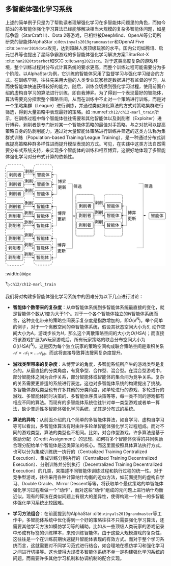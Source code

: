 ## 多智能体强化学习系统

上述的简单例子只是为了帮助读者理解强化学习在多智能体问题里的角色，而如今前沿的多智能体强化学习算法已经能够解决相当大规模的复杂多智能体问题，如星际争霸（StarCraft II）、Dota 2等游戏，已相继被DeepMind、OpenAI等公司所研究的智能体AlphaStar :cite:`vinyals2019grandmaster`和OpenAI Five :cite:`berner2019dota`攻克，达到超越人类顶级玩家的水平。国内公司如腾讯、启元世界等也提出了星际争霸游戏的多智能体强化学习解决方案TStarBot-X :cite:`han2020tstarbot`和SCC :cite:`wang2021scc`。对于这类高度复杂的游戏环境，整个训练过程对分布式计算系统的要求更高，而整个训练过程可能需要分为多个阶段。以AlphaStar为例，它训练的智能体采用了监督学习与强化学习结合的方式。在训练早期，往往先采用大量的人类专业玩家标定数据进行有监督的学习，从而使智能体快速获得较好的能力，随后，训练会切换到强化学习过程，使用前面介绍的虚构自学习的算法进行训练，即自我博弈。为了得到一个表现最好的智能体，算法需要充分探索整个策略空间，从而在训练中不止对一个策略进行训练，而是对一个策略集群（League）进行训练，并通过类似演化算法的方式对策略集群进行筛选，得到大量策略中表现最好的策略。如 :numref:`ch12/ch12-marl_train`所示，在训练过程中每个智能体往往需要和其他智能体以及剥削者（Exploiter）进行博弈，剥削者是专门针对某一个智能体策略的最佳对手策略，与之对抗可以提高策略自身的防剥削能力。通过对大量智能体策略进行训练并筛选的这类方法称为集群式训练（Population-based Training/League Training），是一种通过分布式训练提高策略种群多样性进而提升模型表现的方式。可见，在实践中这类方法自然需要分布式系统支持，来实现多个智能体的训练和相互博弈，这很好地体现了多智能体强化学习对分布式计算的依赖性。

![集群式多智能体强化学习训练示意图](../img/ch12/ch12-marl-train.png)

:width:`800px`

:label:`ch12/ch12-marl_train`

我们将对构建多智能体强化学习系统中的困难分为以下几点进行讨论：

* **智能体个数带来的复杂度**：从单智能体系统到多智能体系统最直接的变化，就是智能体个数从1变为大于1个。对于一个各个智能体独立的$N$智能体系统而言，这种变化带来的策略空间表示复杂度是指数增加的，即$\tilde{O}(e^N)$。举个简单的例子，对于一个离散空间的单智能体系统，假设其状态空间大小为$S$, 动作空间大小为$A$，游戏步长为$H$，那么这个离散策略空间的大小为$O(HSA)$；而直接将该游戏扩展为$N$玩家游戏后，所有玩家策略的联合分布空间大小为$O((HSA)^N)$。这是因为每个独立玩家的策略空间构成联合策略空间是乘积关系$\mathcal{A}=\mathcal{A}_1\times\dots\mathcal{A}_N$。而这将直接导致算法搜索复杂度提升。

* **游戏类型带来的复杂度**：从博弈论的角度，多智能系统所产生的游戏类型是复杂的。从最直接的分类角度，有竞争型、合作型、混合型。在混合型游戏中，部分智能体之间为合作关系，部分智能体或智能体的集合间为竞争关系。复杂的关系需要更普适的系统进行表达，这也对多智能体系统的构建提出了挑战。多智能体游戏类型也有许多其他的分类角度，如单轮进行的游戏、多轮进行的游戏、多智能体同时决策的、多智能体序贯决策等等，每一类不同的游戏都有相应不同的算法。而现有的多智能体系统往往针对单一类型游戏或者单一算法，缺少普适性多智能体强化学习系统，尤其是分布式的系统。

* **算法的异构**：从前面介绍的几个简单的多智能体算法，如自学习、虚构自学习等可以看出，多智能体算法有时由许多轮单智能体强化学习过程组成。而对不同的游戏类型，算法的类型也不相同。比如，对合作型游戏，许多算法是基于奖励分配（Credit Assignment）的思想，如何将多个智能体获得的共同奖励合理分配给单个智能体是这类算法的核心。而这里面按照具体算法执行方式，也可以分为集成训练统一执行的（Centralized Training Centralized Execution）、集成训练分别执行的（Centralized Training Decentralized Execution）、分别训练并分别执行（Decentralized Training Decentralized Execution）的几类，来描述不同智能体训练过程和执行过程的统一性。对于竞争型游戏，往往采用各种计算纳什均衡的近似方法，如前面提到的虚构自学习、Double Oracle、Mirror Descent等等，将获取单个最优策略的单智能体强化学习过程看做一个“动作”，而对这些“动作”组成的元问题上进行纳什均衡近似。现有的算法在类似问题上有很大的差异性，使得构建一个统一的多智能体强化学习系统比较困难。

* **学习方法组合**：在前面提到的AlphaStar :cite:`vinyals2019grandmaster`等工作中，多智能体系统中优化得到一个好的策略往往不只需要强化学习算法，还需要其他学习方法如模仿学习等的辅助。比如从一些顶级人类玩家的游戏记录中形成有标签的训练样本，来预训练智能体。由于这些大规模游戏的复杂性，这往往是一个在训练前期快速提升智能体表现的有效方式。而对于整个学习系统而言，这就需要对不同学习范式进行结合，如合理地在模仿学习和强化学习之间进行切换等。这也使得大规模多智能体系统不单一是构建强化学习系统的问题，而需要许多其他学习机制和协调机制的配合实现。